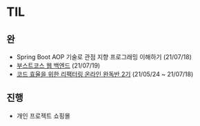 # TIL

## 완

- Spring Boot AOP 기술로 관점 지향 프로그래밍 이해하기 (21/07/18)
- [부스트코스 웹 백엔드](https://www.boostcourse.org/web326) (21/07/19)
- [코드 효율을 위한 리팩터링 온라인 완독반 2기](https://zero-base.co.kr/event/refactoring_challenge) (21/05/24 ~ 21/07/18)

## 진행

- 개인 프로젝트 쇼핑몰

